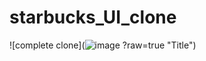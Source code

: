 # starbucks_UI_clone
![complete clone](![image](https://user-images.githubusercontent.com/78202230/180854594-da4fd02c-3b1f-4353-a092-3ef3f164338f.png)
?raw=true "Title")
